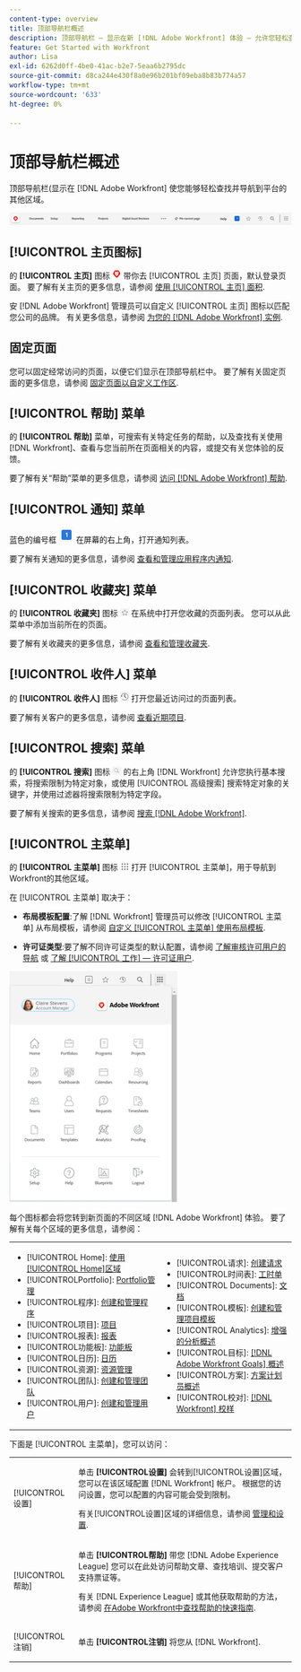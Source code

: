 ```yaml
---
content-type: overview
title: 顶部导航栏概述
description: 顶部导航栏 — 显示在新 [!DNL Adobe Workfront] 体验 — 允许您轻松查找并导航到平台的其他区域。
feature: Get Started with Workfront
author: Lisa
exl-id: 6262d0ff-4be0-41ac-b2e7-5eaa6b2795dc
source-git-commit: d8ca244e430f8a0e96b201bf09eba8b83b774a57
workflow-type: tm+mt
source-wordcount: '633'
ht-degree: 0%

---
```


# 顶部导航栏概述

顶部导航栏(显示在 [!DNL Adobe Workfront] 使您能够轻松查找并导航到平台的其他区域。

![顶部导航栏](assets/global-navigation-bar.png)

## [!UICONTROL 主页图标]

的 **[!UICONTROL 主页]** 图标 ![](assets/home-icon.png) 带你去 [!UICONTROL 主页] 页面，默认登录页面。 要了解有关主页的更多信息，请参阅 [使用 [!UICONTROL 主页] 面积](../../workfront-basics/using-home/using-the-home-area/use-the-home-area.md).

安 [!DNL Adobe Workfront] 管理员可以自定义 [!UICONTROL 主页] 图标以匹配您公司的品牌。 有关更多信息，请参阅 [为您的 [!DNL Adobe Workfront] 实例](../../administration-and-setup/customize-workfront/brand-workfront/brand-your-workfront-instance.md).

## 固定页面

您可以固定经常访问的页面，以便它们显示在顶部导航栏中。 要了解有关固定页面的更多信息，请参阅 [固定页面以自定义工作区](../../workfront-basics/the-new-workfront-experience/pin-pages.md).

## [!UICONTROL 帮助] 菜单

的 **[!UICONTROL 帮助]** 菜单，可搜索有关特定任务的帮助，以及查找有关使用 [!DNL Workfront]、查看与您当前所在页面相关的内容，或提交有关您体验的反馈。

要了解有关“帮助”菜单的更多信息，请参阅 [访问 [!DNL Adobe Workfront] 帮助](../../workfront-basics/navigate-workfront/workfront-navigation/access-workfront-help.md).

## [!UICONTROL 通知] 菜单

蓝色的编号框 ![](assets/notifications-icon.png) 在屏幕的右上角，打开通知列表。

要了解有关通知的更多信息，请参阅 [查看和管理应用程序内通知](../../workfront-basics/using-notifications/view-and-manage-in-app-notifications.md).

## [!UICONTROL 收藏夹] 菜单

的 **[!UICONTROL 收藏夹]** 图标 ![收藏夹](assets/favorites-icon-62x55.png) 在系统中打开您收藏的页面列表。 您可以从此菜单中添加当前所在的页面。

要了解有关收藏夹的更多信息，请参阅 [查看和管理收藏夹](../../workfront-basics/navigate-workfront/recent-and-favorites/view-and-manage-favorites.md).

## [!UICONTROL 收件人] 菜单

的 **[!UICONTROL 收件人]** 图标 ![[!UICONTROL 收件人]](assets/recents-icon-40x43.png) 打开您最近访问过的页面列表。

要了解有关客户的更多信息，请参阅 [查看近期项目](../../workfront-basics/navigate-workfront/recent-and-favorites/view-recent-items.md).

## [!UICONTROL 搜索] 菜单

的 **[!UICONTROL 搜索]** 图标 ![](assets/search-icon.png) 的右上角 [!DNL Workfront] 允许您执行基本搜索，将搜索限制为特定对象，或使用 [!UICONTROL 高级搜索] 搜索特定对象的关键字，并使用过滤器将搜索限制为特定字段。

要了解有关搜索的更多信息，请参阅 [搜索 [!DNL Adobe Workfront]](../../workfront-basics/navigate-workfront/search/search-workfront.md).

## [!UICONTROL 主菜单]

的 **[!UICONTROL 主菜单]** 图标 ![主菜单](assets/main-menu-icon.png) 打开 [!UICONTROL 主菜单]，用于导航到Workfront的其他区域。

在 [!UICONTROL 主菜单] 取决于：

* **布局模板配置**:了解 [!DNL Workfront] 管理员可以修改 [!UICONTROL 主菜单] 从布局模板，请参阅 [自定义 [!UICONTROL 主菜单] 使用布局模板](../../administration-and-setup/customize-workfront/use-layout-templates/customize-main-menu.md).

* **许可证类型**:要了解不同许可证类型的默认配置，请参阅 [了解审核许可用户的导航](../../workfront-basics/navigate-workfront/workfront-navigation/reviewer-global-navigation-bar.md) 或 [了解 [!UICONTROL 工作] — 许可证用户](../../workfront-basics/navigate-workfront/workfront-navigation/worker-global-navigation-bar.md).

![主菜单选项](assets/main-menu-options-350x481.png)

每个图标都会将您转到新页面的不同区域 [!DNL Adobe Workfront] 体验。 要了解有关每个区域的更多信息，请参阅：

<!--
<p data-mc-conditions="QuicksilverOrClassic.Draft mode">(NOTE: Update screenshot and add icons for new products/features.)</p>
-->

<table style="table-layout:auto"> 
 <col> 
 <col> 
 <tbody> 
  <tr> 
   <td> 
    <ul> 
     <li>[!UICONTROL Home]: <a href="../../workfront-basics/using-home/using-the-home-area/use-the-home-area.md" class="MCXref xref">使用[!UICONTROL Home]区域</a></li> 
     <li>[!UICONTROLPortfolio]: <a href="../../manage-work/portfolios/portfolio-management-overview.md" class="MCXref xref">Portfolio管理</a></li> 
     <li>[!UICONTROL程序]: <a href="../../manage-work/portfolios/create-and-manage-programs/create-and-manage-programs.md" class="MCXref xref">创建和管理程序 </a></li> 
     <li>[!UICONTROL项目]: <a href="../../manage-work/projects/projects-overview.md" class="MCXref xref">项目</a></li> 
     <li>[!UICONTROL报表]: <a href="../../reports-and-dashboards/reports/reports-overview.md" class="MCXref xref">报表</a></li> 
     <li>[!UICONTROL功能板]: <a href="../../reports-and-dashboards/dashboards/dashboards-overview.md" class="MCXref xref">功能板</a></li> 
     <li>[!UICONTROL日历]: <a href="../../reports-and-dashboards/reports/calendars/calendars.md" class="MCXref xref">日历</a></li> 
     <li>[!UICONTROL资源]: <a href="../../resource-mgmt/resource-mgmt-overview/resource-management-overview.md" class="MCXref xref">资源管理 </a></li> 
     <li>[!UICONTROL团队]: <a href="../../people-teams-and-groups/create-and-manage-teams/create-and-mange-teams.md" class="MCXref xref">创建和管理团队</a></li> 
     <li>[!UICONTROL用户]: <a href="../../administration-and-setup/add-users/create-and-manage-users/create-and-manage-users.md" class="MCXref xref">创建和管理用户</a></li> 
    </ul> </td> 
   <td> 
    <ul> 
     <li>[!UICONTROL请求]: <a href="../../manage-work/requests/create-requests/create-requests.md" class="MCXref xref">创建请求</a></li> 
     <li>[!UICONTROL时间表]: <a href="../../timesheets/timesheets-all.md" class="MCXref xref">工时单</a></li> 
     <li>[!UICONTROL Documents]: <a href="../../documents/documents-overview.md" class="MCXref xref">文档</a></li> 
     <li>[!UICONTROL模板]: <a href="../../manage-work/projects/create-and-manage-templates/create-manage-templates.md" class="MCXref xref">创建和管理项目模板</a></li> 
     <li>[!UICONTROL Analytics]: <a href="../../enhanced-analytics/enhanced-analytics-overview.md" class="MCXref xref">增强的分析概述</a></li> 
     <li>[!UICONTROL目标]: <a href="../../workfront-goals/goal-management/wf-goals-overview.md" class="MCXref xref">[!DNL Adobe Workfront Goals] 概述</a></li> 
     <li>[!UICONTROL方案]: <a href="../../scenario-planner/scenario-planner-overview.md" class="MCXref xref">方案计划员概述</a></li> 
     <li>[!UICONTROL校对]: <a href="../../workfront-proof/workfront-proof.md" class="MCXref xref">[!DNL Workfront] 校样</a></li> 
    </ul> </td> 
  </tr> 
 </tbody> 
</table>

下面是 [!UICONTROL 主菜单]，您可以访问：

<table style="table-layout:auto"> 
 <col> 
 <col> 
 <tbody> 
  <tr> 
   <td> <p class="bold">[!UICONTROL设置]</p> </td> 
   <td> <p>单击 <b>[!UICONTROL设置]</b> 会转到[!UICONTROL设置]区域，您可以在该区域配置 [!DNL Workfront] 帐户。 根据您的访问设置，您可以配置的内容可能会受到限制。</p> <p>有关[!UICONTROL设置]区域的详细信息，请参阅 <a href="../../administration-and-setup/administration-and-setup.md" class="MCXref xref">管理和设置</a>.</p> </td> 
  </tr> 
  <tr> 
   <td> <p class="bold">[!UICONTROL帮助]</p> </td> 
   <td> <p>单击 <b>[!UICONTROL帮助]</b> 带您 [!DNL Adobe Experience League] 您可以在此处访问帮助文章、查找培训、提交客户支持票证等。</p> <p>有关 [!DNL Experience League] 或其他获取帮助的方法，请参阅 <a href="../../workfront-basics/tips-tricks-and-troubleshooting/guide-for-help-in-workfront.md" class="MCXref xref">在Adobe Workfront中查找帮助的快速指南</a>.</p> </td> 
  </tr>

<tr> 
   <td> <p class="bold">[!UICONTROL注销]</p> </td> 
   <td>单击 <b>[!UICONTROL注销]</b> 将您从 [!DNL Workfront].</td> 
  </tr> 
 </tbody> 
</table>
